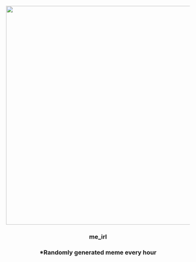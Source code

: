 <p align="center">
        <img src="https://i.redd.it/g97dofxjv9v81.jpg" width="600" height="600">
        </p>
        <h3 align="center">me_irl</h3>
        <h3 align="center">*Randomly generated meme every hour</h3>
    